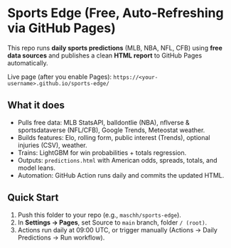 # Sports Edge (Free, Auto-Refreshing via GitHub Pages)

This repo runs **daily sports predictions** (MLB, NBA, NFL, CFB) using **free data sources** and publishes
a clean **HTML report** to GitHub Pages automatically.

Live page (after you enable Pages): `https://<your-username>.github.io/sports-edge/`

## What it does
- Pulls free data: MLB StatsAPI, balldontlie (NBA), nflverse & sportsdataverse (NFL/CFB), Google Trends, Meteostat weather.
- Builds features: Elo, rolling form, public interest (Trends), optional injuries (CSV), weather.
- Trains: LightGBM for win probabilities + totals regression.
- Outputs: `predictions.html` with American odds, spreads, totals, and model leans.
- Automation: GitHub Action runs daily and commits the updated HTML.

## Quick Start
1) Push this folder to your repo (e.g., `maschh/sports-edge`).  
2) In **Settings → Pages**, set Source to `main` branch, folder `/ (root)`.
3) Actions run daily at 09:00 UTC, or trigger manually (Actions → Daily Predictions → Run workflow).

